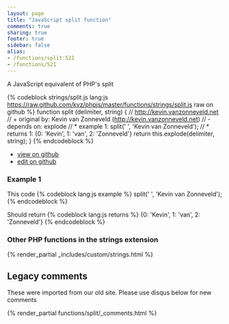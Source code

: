 ```yaml
---
layout: page
title: "JavaScript split function"
comments: true
sharing: true
footer: true
sidebar: false
alias:
- /functions/split:521
- /functions/521
---
```

<!-- Generated by Rakefile:build -->
A JavaScript equivalent of PHP's split

{% codeblock strings/split.js lang:js https://raw.github.com/kvz/phpjs/master/functions/strings/split.js raw on github %}
function split (delimiter, string) {
  // http://kevin.vanzonneveld.net
  // +   original by: Kevin van Zonneveld (http://kevin.vanzonneveld.net)
  // -    depends on: explode
  // *     example 1: split(' ', 'Kevin van Zonneveld');
  // *     returns 1: {0: 'Kevin', 1: 'van', 2: 'Zonneveld'}
  return this.explode(delimiter, string);
}
{% endcodeblock %}

 - [view on github](https://github.com/kvz/phpjs/blob/master/functions/strings/split.js)
 - [edit on github](https://github.com/kvz/phpjs/edit/master/functions/strings/split.js)

### Example 1
This code
{% codeblock lang:js example %}
split(' ', 'Kevin van Zonneveld');
{% endcodeblock %}

Should return
{% codeblock lang:js returns %}
{0: 'Kevin', 1: 'van', 2: 'Zonneveld'}
{% endcodeblock %}


### Other PHP functions in the strings extension
{% render_partial _includes/custom/strings.html %}
## Legacy comments
These were imported from our old site. Please use disqus below for new comments
<div style="overflow-y: scroll; max-height: 500px;">
{% render_partial functions/split/_comments.html %}
</div>
